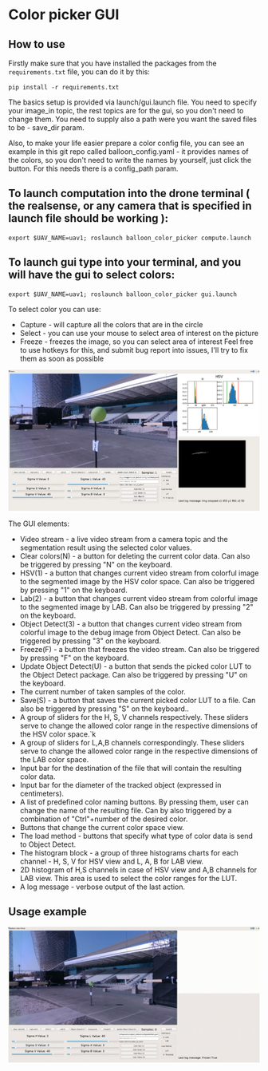 # Color picker GUI 

## How to use
Firstly make sure that you have installed the packages from the ``requirements.txt`` file, you can do it by this:
```
pip install -r requirements.txt
```

The basics setup is provided via launch/gui.launch file. You need to specify your image_in topic, the rest topics are for the gui, so you don't need to change them.
You need to supply also a path were you want the saved files to be - save_dir param.

Also, to make your life easier prepare a color config file, you can see an example in this git repo called balloon_config.yaml - it provides names of the colors, so you don't need to write the names by yourself, just click the button. For this needs there is a config_path param.

## To launch computation into the drone terminal ( the realsense, or any camera that is specified in launch file should be working ): 
```
export $UAV_NAME=uav1; roslaunch balloon_color_picker compute.launch
```
## To launch gui type into your terminal, and you will have the gui to select colors: 
```
export $UAV_NAME=uav1; roslaunch balloon_color_picker gui.launch
```
To select color you can use:
 - Capture - will capture all the colors that are in the circle
 - Select - you can use your mouse to select area of interest on the picture
 - Freeze - freezes the image, so you can select area of interest
Feel free to use hotkeys for this, and submit bug report into issues, I'll try to fix them as soon as possible


<p align="center">
  <img src="config/color_picker_gui.png" />
</p>

The GUI elements:
  - Video stream - a live video stream from a camera topic and the segmentation result using the selected color values.
  - Clear colors(N) - a button for  deleting the current color data. Can also be triggered by pressing "N" on the keyboard. 
  - HSV(1) - a button that changes current video stream from colorful image to the segmented image by the HSV color space. Can also be triggered by pressing "1" on the keyboard. 
  - Lab(2)  - a button that changes current video stream from colorful image to the segmented image by LAB. Can also be triggered by pressing "2" on the keyboard. 
  - Object Detect(3) - a button that changes current video stream from colorful image to the debug image from Object Detect. Can also be triggered by pressing "3" on the keyboard. 
  - Freeze(F) - a button that freezes the video stream. Can also be triggered by pressing "F" on the keyboard. 
  - Update Object Detect(U) - a button that sends the picked color LUT to the Object Detect package. Can also be triggered by pressing "U" on the keyboard. 
  - The current number of taken samples of the color. 
  - Save(S) - a button that saves the current picked color LUT to a file. Can also be triggered by pressing "S" on the keyboard.. 
  - A group of sliders for the H, S, V channels respectively. These sliders serve to change the allowed color range in the respective dimensions of the HSV color space.`k
  - A group of sliders for L,A,B channels correspondingly. These sliders serve to change the allowed color range in the respective dimensions of the LAB color space. 
  - Input bar for the destination of the file that will contain the resulting color data. 
  - Input bar for the diameter of the tracked object (expressed in centimeters).
  - A list of predefined color naming buttons. By pressing them, user can change the name of the resulting file. Can by also triggered by a combination of "Ctrl"+number of the desired color.
  - Buttons that change the current color space view.
  - The load method - buttons that specify what type of color data is send to Object Detect. 
  - The histogram block - a group of three histograms charts for each channel - H, S, V for HSV view and L, A, B for LAB view. 
  - 2D histogram of H,S channels in case of HSV view and A,B channels for LAB view. This area is used to select the color ranges for the LUT. 
  - A log message - verbose output of the last action. 
## Usage example   

<p align="center">
  <img src="config/color_picker.gif" />
</p>
